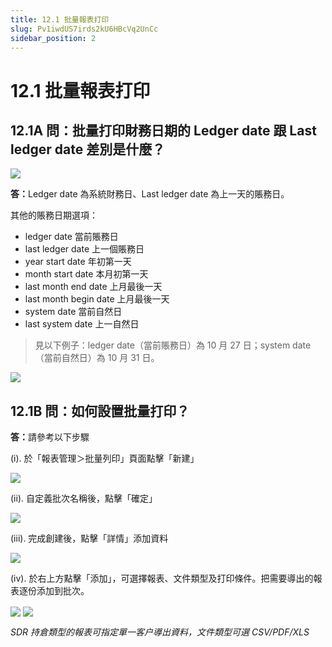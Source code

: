```yaml
---
title: 12.1 批量報表打印
slug: Pv1iwdUS7irds2kU6HBcVq2UnCc
sidebar_position: 2
---
```



# 12.1 批量報表打印

## 12.1A 問：批量打印財務日期的 Ledger date 跟 Last ledger date 差別是什麼？

<img src="/assets/EMzvb1psToROsGxaZHncikbhnRc.png" src-width="2388" src-height="956" align="center"/>

<b>答：</b>Ledger date 為系統財務日、Last ledger date 為上一天的賬務日。

其他的賬務日期選項： 

- ledger date 當前賬務日
- last ledger date 上一個賬務日
- year start date 年初第一天
- month start date 本月初第一天
- last month end date 上月最後一天
- last month begin date 上月最後一天
- system date 當前自然日
- last system date 上一自然日


> 見以下例子：ledger date（當前賬務日）為 10 月 27 日；system date（當前自然日）為 10 月 31 日。

<img src="/assets/JKdpbORPwoAyv7xLSUXcWGOsn7d.png" src-width="368" src-height="558"/>

## 12.1B 問：如何設置批量打印？

<b>答：</b>請參考以下步驟

(i). 於「報表管理＞批量列印」頁面點擊「新建」

<img src="/assets/GQ8MbYdohoGashx1ZnicEcOunib.png" src-width="2640" src-height="990" align="center"/>

(ii). 自定義批次名稱後，點擊「確定」 

<img src="/assets/Mb38bcmAeodd9Hx5j0GcZZ8zn1e.png" src-width="2369" src-height="938" align="center"/>

(iii). 完成創建後，點擊「詳情」添加資料

<img src="/assets/E8szbIkDioomC8xYFlQc5xSYnUc.png" src-width="2623" src-height="986" align="center"/>

(iv). 於右上方點擊「添加」，可選擇報表、文件類型及打印條件。把需要導出的報表逐份添加到批次。

<img src="/assets/ZVy0bIO1wobx0axK7N8ch7Ytnnc.png" src-width="2380" src-height="485" align="center"/>

<img src="/assets/GKUJbMpfVo3hC5x5AwTcdVKTn0f.png" src-width="2194" src-height="1387" align="center"/>

<em>SDR 持倉類型的報表可指定單一客户導出資料，文件類型可選 CSV/PDF/XLS</em>

